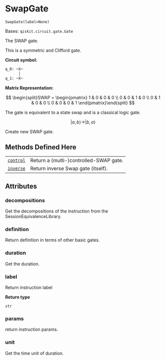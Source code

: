# SwapGate

<span id="undefined" />

`SwapGate(label=None)`

Bases: `qiskit.circuit.gate.Gate`

The SWAP gate.

This is a symmetric and Clifford gate.

**Circuit symbol:**

```python
q_0: ─X─
      │
q_1: ─X─
```

**Matrix Representation:**

$$
\begin{split}SWAP =
    \begin{pmatrix}
        1 & 0 & 0 & 0 \\
        0 & 0 & 1 & 0 \\
        0 & 1 & 0 & 0 \\
        0 & 0 & 0 & 1
    \end{pmatrix}\end{split}
$$

The gate is equivalent to a state swap and is a classical logic gate.

$$
|a, b\rangle \rightarrow |b, a\rangle
$$

Create new SWAP gate.

## Methods Defined Here

|                                                                                                                                        |                                        |
| -------------------------------------------------------------------------------------------------------------------------------------- | -------------------------------------- |
| [`control`](qiskit.circuit.library.SwapGate.control#qiskit.circuit.library.SwapGate.control "qiskit.circuit.library.SwapGate.control") | Return a (multi-)controlled-SWAP gate. |
| [`inverse`](qiskit.circuit.library.SwapGate.inverse#qiskit.circuit.library.SwapGate.inverse "qiskit.circuit.library.SwapGate.inverse") | Return inverse Swap gate (itself).     |

## Attributes

<span id="undefined" />

### decompositions

Get the decompositions of the instruction from the SessionEquivalenceLibrary.

<span id="undefined" />

### definition

Return definition in terms of other basic gates.

<span id="undefined" />

### duration

Get the duration.

<span id="undefined" />

### label

Return instruction label

**Return type**

`str`

<span id="undefined" />

### params

return instruction params.

<span id="undefined" />

### unit

Get the time unit of duration.
